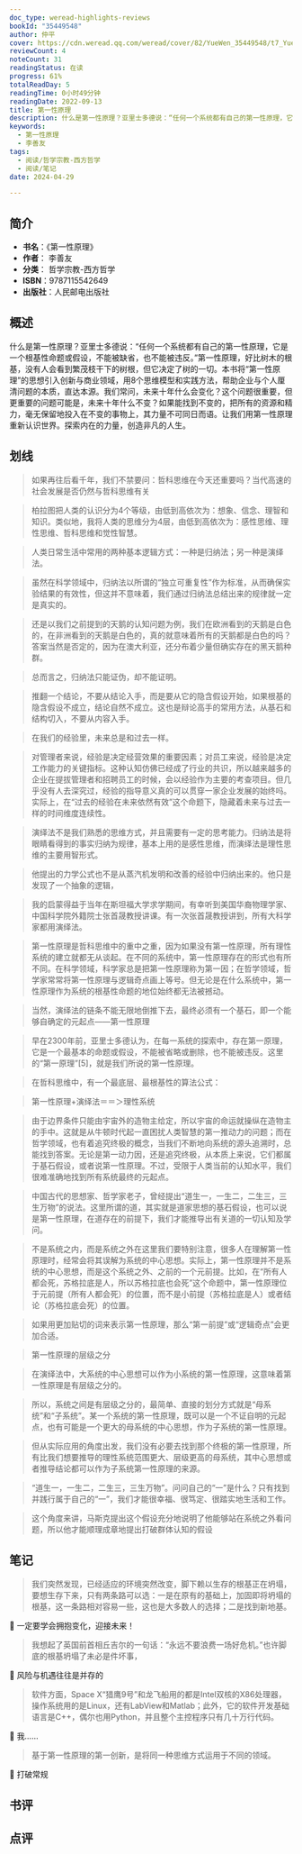 ```yaml
---
doc_type: weread-highlights-reviews
bookId: "35449548"
author: 仲平
cover: https://cdn.weread.qq.com/weread/cover/82/YueWen_35449548/t7_YueWen_35449548.jpg
reviewCount: 4
noteCount: 31
readingStatus: 在读
progress: 61%
totalReadDay: 5
readingTime: 0小时49分钟
readingDate: 2022-09-13
title: 第一性原理
description: 什么是第一性原理？亚里士多德说：“任何一个系统都有自己的第一性原理，它是一个根基性命题或假设，不能被缺省，也不能被违反。”第一性原理，好比树木的根基，没有人会看到繁茂枝干下的树根，但它决定了树的一切。本书将“第一性原理”的思想引入创新与商业领域，用8个思维模型和实践方法，帮助企业与个人厘清问题的本质，直达本源。我们常问，未来十年什么会变化？这个问题很重要，但更重要的问题可能是，未来十年什么不变？如果能找到不变的，把所有的资源和精力，毫无保留地投入在不变的事物上，其力量不可同日而语。让我们用第一性原理重新认识世界。探索内在的力量，创造非凡的人生。
keywords:
  - 第一性原理
  - 李善友
tags:
  - 阅读/哲学宗教-西方哲学
  - 阅读/笔记
date: 2024-04-29

---
```


## 简介

- **书名**：《第一性原理》
- **作者**： 李善友
- **分类**： 哲学宗教-西方哲学
- **ISBN**：9787115542649
- **出版社**：人民邮电出版社

## 概述

什么是第一性原理？亚里士多德说：“任何一个系统都有自己的第一性原理，它是一个根基性命题或假设，不能被缺省，也不能被违反。”第一性原理，好比树木的根基，没有人会看到繁茂枝干下的树根，但它决定了树的一切。本书将“第一性原理”的思想引入创新与商业领域，用8个思维模型和实践方法，帮助企业与个人厘清问题的本质，直达本源。我们常问，未来十年什么会变化？这个问题很重要，但更重要的问题可能是，未来十年什么不变？如果能找到不变的，把所有的资源和精力，毫无保留地投入在不变的事物上，其力量不可同日而语。让我们用第一性原理重新认识世界。探索内在的力量，创造非凡的人生。

## 划线 
 

> 如果再往后看千年，我们不禁要问：哲科思维在今天还重要吗？当代高速的社会发展是否仍然与哲科思维有关 

> 柏拉图把人类的认识分为4个等级，由低到高依次为：想象、信念、理智和知识。类似地，我将人类的思维分为4层，由低到高依次为：感性思维、理性思维、哲科思维和觉性智慧。 

> 人类日常生活中常用的两种基本逻辑方式：一种是归纳法；另一种是演绎法。 

> 虽然在科学领域中，归纳法以所谓的“独立可重复性”作为标准，从而确保实验结果的有效性，但这并不意味着，我们通过归纳法总结出来的规律就一定是真实的。 

> 还是以我们之前提到的天鹅的认知问题为例，我们在欧洲看到的天鹅是白色的，在非洲看到的天鹅是白色的，真的就意味着所有的天鹅都是白色的吗？答案当然是否定的，因为在澳大利亚，还分布着少量但确实存在的黑天鹅种群。 

> 总而言之，归纳法只能证伪，却不能证明。 

> 推翻一个结论，不要从结论入手，而是要从它的隐含假设开始，如果根基的隐含假设不成立，结论自然不成立。这也是辩论高手的常用方法，从基石和结构切入，不要从内容入手。 

> 在我们的经验里，未来总是和过去一样。 

> 对管理者来说，经验是决定经营效果的重要因素；对员工来说，经验是决定工作能力的关键指标。这种认知仿佛已经成了行业的共识，所以越来越多的企业在提拔管理者和招聘员工的时候，会以经验作为主要的考查项目。但几乎没有人去深究过，经验的指导意义真的可以贯穿一家企业发展的始终吗。实际上，在“过去的经验在未来依然有效”这个命题下，隐藏着未来与过去一样的时间维度连续性。 

> 演绎法不是我们熟悉的思维方式，并且需要有一定的思考能力。归纳法是将眼睛看得到的事实归纳为规律，基本上用的是感性思维，而演绎法是理性思维的主要用智形式。 

> 他提出的力学公式也不是从蒸汽机发明和改善的经验中归纳出来的。他只是发现了一个抽象的逻辑， 

> 我的启蒙得益于当年在斯坦福大学求学期间，有幸听到美国华裔物理学家、中国科学院外籍院士张首晟教授讲课。有一次张首晟教授讲到，所有大科学家都用演绎法。 

> 第一性原理是哲科思维中的重中之重，因为如果没有第一性原理，所有理性系统的建立就都无从谈起。在不同的系统中，第一性原理存在的形式也有所不同。在科学领域，科学家总是把第一性原理称为第一因；在哲学领域，哲学家常常将第一性原理与逻辑奇点画上等号。但无论是在什么系统中，第一性原理作为系统的根基性命题的地位始终都无法被撼动。 

> 当然，演绎法的链条不能无限地倒推下去，最终必须有一个基石，即一个能够自确定的元起点——第一性原理 

> 早在2300年前，亚里士多德认为，在每一系统的探索中，存在第一原理，它是一个最基本的命题或假设，不能被省略或删除，也不能被违反。这里的“第一原理”[5]，就是我们所说的第一性原理。 

> 在哲科思维中，有一个最底层、最根基性的算法公式： 

> 第一性原理+演绎法＝＝＞理性系统 

> 由于边界条件只能由宇宙外的造物主给定，所以宇宙的命运就操纵在造物主的手中。这就是从牛顿时代起一直困扰人类智慧的第一推动力的问题；而在哲学领域，也有着追究终极的概念，当我们不断地向系统的源头追溯时，总能找到答案。无论是第一动力因，还是追究终极，从本质上来说，它们都属于基石假设，或者说第一性原理。不过，受限于人类当前的认知水平，我们很难准确地找到所有系统最终的元起点。 

> 中国古代的思想家、哲学家老子，曾经提出“道生一，一生二，二生三，三生万物”的说法。这里所谓的道，其实就是道家思想的基石假设，也可以说是第一性原理，在道存在的前提下，我们才能推导出有关道的一切认知及学问。 

> 不是系统之内，而是系统之外在这里我们要特别注意，很多人在理解第一性原理时，经常会将其误解为系统的中心思想。实际上，第一性原理并不是系统的中心思想，而是这个系统之外、之前的一个元前提。比如，在“所有人都会死，苏格拉底是人，所以苏格拉底也会死”这个命题中，第一性原理位于元前提（所有人都会死）的位置，而不是小前提（苏格拉底是人）或者结论（苏格拉底会死）的位置。 

> 如果用更加贴切的词来表示第一性原理，那么“第一前提”或“逻辑奇点”会更加合适。 

> 第一性原理的层级之分 

> 在演绎法中，大系统的中心思想可以作为小系统的第一性原理，这意味着第一性原理是有层级之分的。 

> 所以，系统之间是有层级之分的，最简单、直接的划分方式就是“母系统”和“子系统”。某一个系统的第一性原理，既可以是一个不证自明的元起点，也有可能是一个更大的母系统的中心思想，作为子系统的第一性原理。 

> 但从实际应用的角度出发，我们没有必要去找到那个终极的第一性原理，所有比我们想要推导的理性系统范围更大、层级更高的母系统，其中心思想或者推导结论都可以作为子系统第一性原理的来源。 

> “道生一，一生二，二生三，三生万物”。问问自己的“一”是什么？只有找到并践行属于自己的“一”，我们才能很幸福、很笃定、很踏实地生活和工作。 

> 这个角度来讲，马斯克提出这个假设充分地说明了他能够站在系统之外看问题，所以他才能顺理成章地提出打破群体认知的假设

## 笔记


> 我们突然发现，已经适应的环境突然改变，脚下赖以生存的根基正在坍塌，要想生存下来，只有两条路可以选：一是在原有的基础上，加固即将坍塌的根基，这一条路相对容易一些，这也是大多数人的选择；二是找到新地基。

💭 一定要学会拥抱变化，迎接未来！

> 我想起了英国前首相丘吉尔的一句话：“永远不要浪费一场好危机。”也许脚底的根基坍塌了未必是件坏事，

💭 风险与机遇往往是并存的

> 软件方面，Space X“猎鹰9号”和龙飞船用的都是Intel双核的X86处理器，操作系统用的是Linux，还有LabView和Matlab；此外，它的软件开发基础语言是C++，偶尔也用Python，并且整个主控程序只有几十万行代码。

💭 我……

> 基于第一性原理的第一创新，是将同一种思维方式运用于不同的领域。

💭 打破常规

## 书评


## 点评
